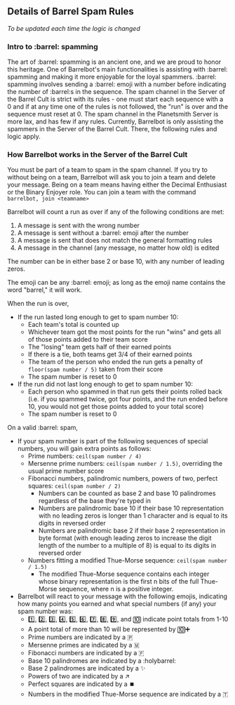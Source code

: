 ## Details of Barrel Spam Rules

*To be updated each time the logic is changed*

### Intro to :barrel: spamming

The art of :barrel: spamming is an ancient one, and we are proud to honor this heritage. One of Barrelbot's main functionalities is assisting with :barrel: spamming and making it more enjoyable for the loyal spammers. :barrel: spamming involves sending a :barrel: emoji with a number before indicating the number of :barrel:s in the sequence. The spam channel in the Server of the Barrel Cult is strict with its rules - one must start each sequence with a 0 and if at any time one of the rules is not followed, the "run" is over and the sequence must reset at 0. The spam channel in the Planetsmith Server is more lax, and has few if any rules. Currently, Barrelbot is only assisting the spammers in the Server of the Barrel Cult. There, the following rules and logic apply.

### How Barrelbot works in the Server of the Barrel Cult

You must be part of a team to spam in the spam channel. If you try to without being on a team, Barrelbot will ask you to join a team and delete your message. Being on a team means having either the Decimal Enthusiast or the Binary Enjoyer role. You can join a team with the command `barrelbot, join <teamname>`

Barrelbot will count a run as over if any of the following conditions are met:
1. A message is sent with the wrong number
2. A message is sent without a :barrel: emoji after the number
3. A message is sent that does not match the general formatting rules
4. A message in the channel (any message, no matter how old) is edited

The number can be in either base 2 or base 10, with any number of leading zeros. 

The emoji can be any :barrel: emoji; as long as the emoji name contains the word "barrel," it will work.

When the run is over,
* If the run lasted long enough to get to spam number 10: 
    * Each team's total is counted up
    * Whichever team got the most points for the run "wins" and gets all of those points added to their team score
    * The "losing" team gets half of their earned points
    * If there is a tie, both teams get 3/4 of their earned points
    * The team of the person who ended the run gets a penalty of `floor(spam number / 5)` taken from their score
    * The spam number is reset to 0
* If the run did not last long enough to get to spam number 10:
    * Each person who spammed in that run gets their points rolled back (i.e. if you spammed twice, got four points, and the run ended before 10, you would not get those points added to your total score)
    * The spam number is reset to 0

On a valid :barrel: spam,
* If your spam number is part of the following sequences of special numbers, you will gain extra points as follows:
    * Prime numbers: `ceil(spam number / 4)`
    * Mersenne prime numbers: `ceil(spam number / 1.5)`, overriding the usual prime number score
    * Fibonacci numbers, palindromic numbers, powers of two, perfect squares: `ceil(spam number / 2)`
        * Numbers can be counted as base 2 and base 10 palindromes regardless of the base they're typed in
        * Numbers are palindromic base 10 if their base 10 representation with no leading zeros is longer than 1 character and is equal to its digits in reversed order
        * Numbers are palindromic base 2 if their base 2 representation in byte format (with enough leading zeros to increase the digit length of the number to a multiple of 8) is equal to its digits in reversed order
    * Numbers fitting a modified Thue-Morse sequence: `ceil(spam number / 1.5)`
        * The modified Thue-Morse sequence contains each integer whose binary representation is the first n bits of the full Thue-Morse sequence, where n is a positive integer. 
* Barrelbot will react to your message with the following emojis, indicating how many points you earned and what special numbers (if any) your spam number was:
    * 1️⃣, 2️⃣, 3️⃣, 4️⃣, 5️⃣, 6️⃣, 7️⃣, 8️⃣, 9️⃣, and 🔟 indicate point totals from 1-10
    * A point total of more than 10 will be represented by 🔟➕
    * Prime numbers are indicated by a 🇵
    * Mersenne primes are indicated by a 🇲
    * Fibonacci numbers are indicated by a 🇫
    * Base 10 palindromes are indicated by a :holybarrel:
    * Base 2 palindromes are indicated by a ✨
    * Powers of two are indicated by a ↗️
    * Perfect squares are indicated by a ⏹️ 
    * Numbers in the modified Thue-Morse sequence are indicated by a 🇹